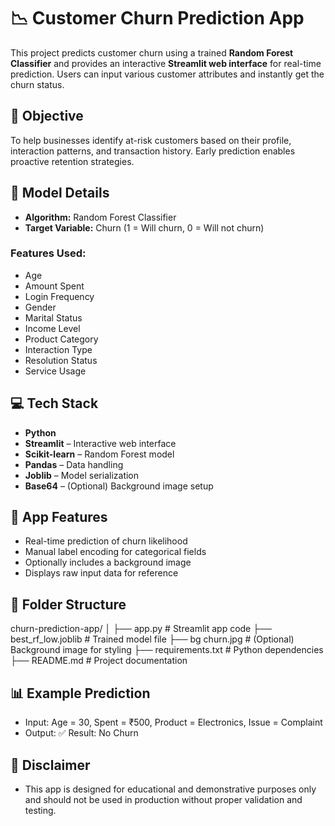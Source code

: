 # 📉 Customer Churn Prediction App

This project predicts customer churn using a trained **Random Forest Classifier** and provides an interactive **Streamlit web interface** for real-time prediction. Users can input various customer attributes and instantly get the churn status.

## 🎯 Objective

To help businesses identify at-risk customers based on their profile, interaction patterns, and transaction history. Early prediction enables proactive retention strategies.

## 🧠 Model Details

- **Algorithm:** Random Forest Classifier
- **Target Variable:** Churn (1 = Will churn, 0 = Will not churn)

### Features Used:
- Age  
- Amount Spent  
- Login Frequency  
- Gender  
- Marital Status  
- Income Level  
- Product Category  
- Interaction Type  
- Resolution Status  
- Service Usage

## 💻 Tech Stack

- **Python**
- **Streamlit** – Interactive web interface
- **Scikit-learn** – Random Forest model
- **Pandas** – Data handling
- **Joblib** – Model serialization
- **Base64** – (Optional) Background image setup

## 🚀 App Features

- Real-time prediction of churn likelihood
- Manual label encoding for categorical fields
- Optionally includes a background image
- Displays raw input data for reference

## 📂 Folder Structure

churn-prediction-app/
│
├── app.py # Streamlit app code
├── best_rf_low.joblib # Trained model file
├── bg churn.jpg # (Optional) Background image for styling
├── requirements.txt # Python dependencies
├── README.md # Project documentation

## 📊 Example Prediction
- Input: Age = 30, Spent = ₹500, Product = Electronics, Issue = Complaint
- Output: ✅ Result: No Churn

## 📌 Disclaimer
- This app is designed for educational and demonstrative purposes only and should not be used in production without proper validation and testing.

